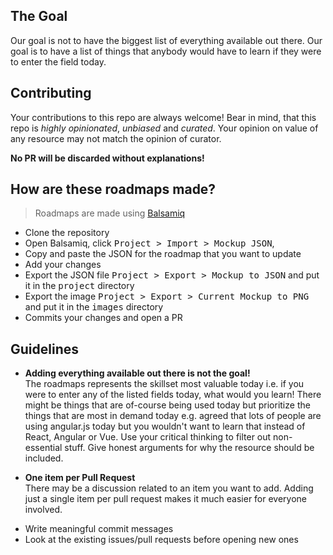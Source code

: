## The Goal
Our goal is not to have the biggest list of everything available out there.
Our goal is to have a list of things that anybody would have to learn if they were to enter the field today. 

## Contributing

Your contributions to this repo are always welcome!
Bear in mind, that this repo is *highly opinionated*, *unbiased* and *curated*.
Your opinion on value of any resource may not match the opinion of curator.

**No PR will be discarded without explanations!**

## How are these roadmaps made?

> Roadmaps are made using [Balsamiq](https://balsamiq.com/download/)

* Clone the repository
* Open Balsamiq, click <kbd>Project > Import > Mockup JSON</kbd>,
* Copy and paste the JSON for the roadmap that you want to update
* Add your changes
* Export the JSON file <kbd>Project > Export > Mockup to JSON</kbd> and put it in the <kbd>project</kbd> directory
* Export the image <kbd>Project > Export > Current Mockup to PNG</kbd> and put it in the <kbd>images</kbd> directory
* Commits your changes and open a PR

## Guidelines

- <p><strong>Adding everything available out there is not the goal!</strong><br /> 
  The roadmaps represents the skillset most valuable today i.e. if you were to enter any of the listed fields today, what would you learn! There might be things that are of-course being used today but prioritize the things that are most in demand today e.g. agreed that lots of people are using angular.js today but you wouldn't want to learn that instead of React, Angular or Vue. Use your critical thinking to filter out non-essential stuff. Give honest arguments for why the resource should be included.</p>
- <p><strong>One item per Pull Request</strong><br />
  There may be a discussion related to an item you want to add. Adding just a single item per pull request makes it much easier for everyone involved.</p>
- Write meaningful commit messages
- Look at the existing issues/pull requests before opening new ones
